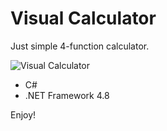 # Visual Calculator

Just simple 4-function calculator.

![Visual Calculator](https://delor.pl/images/calc_image.png)

- C#
- .NET Framework 4.8

Enjoy!
